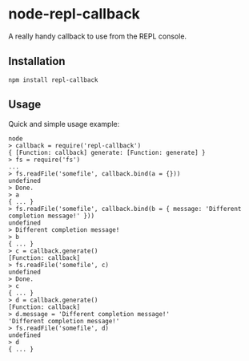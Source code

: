 node-repl-callback
==================

A really handy callback to use from the REPL console.

## Installation

`npm install repl-callback`

## Usage

Quick and simple usage example:

    node
    > callback = require('repl-callback')
    { [Function: callback] generate: [Function: generate] }
    > fs = require('fs')
    ...
    > fs.readFile('somefile', callback.bind(a = {}))
    undefined
    > Done.
    > a
    { ... }
    > fs.readFile('somefile', callback.bind(b = { message: 'Different completion message!' }))
    undefined
    > Different completion message!
    > b
    { ... }
    > c = callback.generate()
    [Function: callback]
    > fs.readFile('somefile', c)
    undefined
    > Done.
    > c
    { ... }
    > d = callback.generate()
    [Function: callback]
    > d.message = 'Different completion message!'
    'Different completion message!'
    > fs.readFile('somefile', d)
    undefined
    > d
    { ... }
